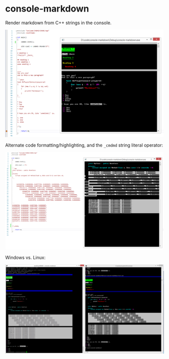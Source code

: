 # console-markdown
Render markdown from C++ strings in the console.

![All the abilities](3.png)

Alternate code formatting/highlighting, and the `_cmdmd` string literal operator:

![String literal](4.png)

Windows vs. Linux:

![Windows vs. Linux](5.png)

